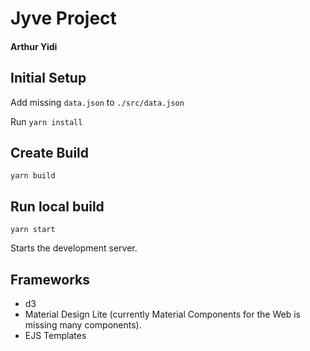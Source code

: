 # Jyve Project

#### Arthur Yidi

## Initial Setup

Add missing `data.json` to `./src/data.json`

Run `yarn install`

## Create Build

`yarn build`

## Run local build

`yarn start`

Starts the development server.

## Frameworks

- d3
- Material Design Lite (currently Material Components for the Web is missing many components).
- EJS Templates